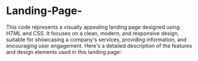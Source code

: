 # Landing-Page-
This code represents a visually appealing landing page designed using HTML and CSS. It focuses on a clean, modern, and responsive design, suitable for showcasing a company's services, providing information, and encouraging user engagement. Here's a detailed description of the features and design elements used in this landing page:
